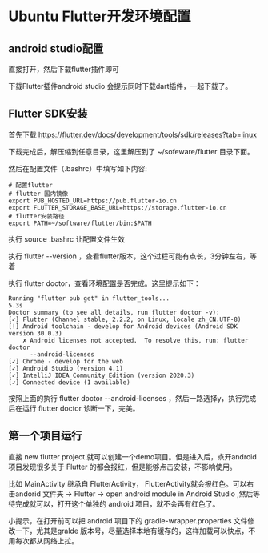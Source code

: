 # Ubuntu Flutter开发环境配置

## android studio配置

直接打开，然后下载flutter插件即可

下载Flutter插件android studio 会提示同时下载dart插件，一起下载了。



## Flutter SDK安装

首先下载 https://flutter.dev/docs/development/tools/sdk/releases?tab=linux

下载完成后，解压缩到任意目录，这里解压到了 ~/sofeware/flutter 目录下面。

然后在配置文件（.bashrc）中填写如下内容:

```shell
# 配置flutter
# flutter 国内镜像
export PUB_HOSTED_URL=https://pub.flutter-io.cn
export FLUTTER_STORAGE_BASE_URL=https://storage.flutter-io.cn
# flutter安装路径
export PATH=~/software/flutter/bin:$PATH
```

执行 source  .bashrc 让配置文件生效

执行 flutter --version ，查看flutter版本，这个过程可能有点长，3分钟左右，等着

执行 flutter doctor，查看环境配置是否完成。这里提示如下：

```shell
Running "flutter pub get" in flutter_tools...                       5.3s
Doctor summary (to see all details, run flutter doctor -v):
[✓] Flutter (Channel stable, 2.2.2, on Linux, locale zh_CN.UTF-8)
[!] Android toolchain - develop for Android devices (Android SDK version 30.0.3)
    ✗ Android licenses not accepted.  To resolve this, run: flutter doctor
      --android-licenses
[✓] Chrome - develop for the web
[✓] Android Studio (version 4.1)
[✓] IntelliJ IDEA Community Edition (version 2020.3)
[✓] Connected device (1 available)
```

按照上面的执行 flutter doctor --android-licenses ，然后一路选择y，执行完成后在运行 flutter doctor 诊断一下，完美。

## 第一个项目运行

直接 new flutter project 就可以创建一个demo项目。但是进入后，点开android 项目发现很多关于 Flutter 的都会报红，但是能够点击安装，不影响使用。

比如 MainActivity 继承自 FlutterActivity， FlutterActivity就会报红色。可以右击andorid 文件夹 -> Flutter -> open android  module in Android Studio ,然后等待完成就可以，打开这个单独的 android 项目，就不会再有红色了。

小提示，在打开前可以把 android 项目下的 gradle-wrapper.properties 文件修改一下，尤其是gralde 版本号，尽量选择本地有缓存的，这样加载可以快点，不用每次都从网络上拉。

